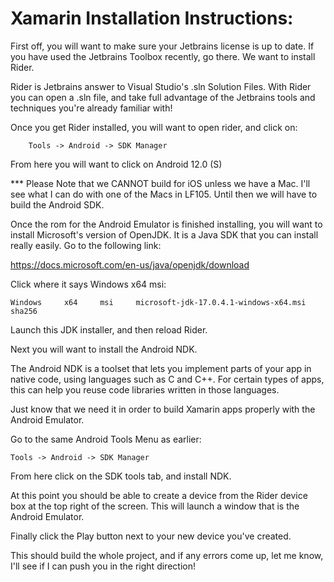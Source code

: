 ﻿Xamarin Installation Instructions:
==================================


First off, you will want to make sure your Jetbrains license is up to date. If you have used the Jetbrains Toolbox recently, go there. We want to install Rider.

Rider is Jetbrains answer to Visual Studio's .sln Solution Files. With Rider you can open a .sln file, and take full advantage of the Jetbrains tools and techniques you're already familiar with! 

Once you get Rider installed, you will want to open rider, and click on:

        Tools -> Android -> SDK Manager

From here you will want to click on Android 12.0 (S)


*** Please Note that we CANNOT build for iOS unless we have a Mac. I'll see what I can do with one of the Macs in LF105. Until then we will have to build the Android SDK.


Once the rom for the Android Emulator is finished installing, you will want to install Microsoft's version of OpenJDK. It is a Java SDK that you can install really easily. Go to the following link: 

https://docs.microsoft.com/en-us/java/openjdk/download

Click where it says Windows x64 msi: 


    Windows 	x64 	msi 	microsoft-jdk-17.0.4.1-windows-x64.msi 	sha256


Launch this JDK installer, and then reload Rider.


Next you will want to install the Android NDK.

The Android NDK is a toolset that lets you implement parts of your app in native code, using languages such as C and C++. For certain types of apps, this can help you reuse code libraries written in those languages. 


Just know that we need it in order to build Xamarin apps properly with the Android Emulator.


Go to the same Android Tools Menu as earlier:

    Tools -> Android -> SDK Manager

From here click on the SDK tools tab, and install NDK.




At this point you should be able to create a device from the Rider device box at the top right of the screen. This will launch a window that is the Android Emulator.


Finally click the Play button next to your new device you've created. 


This should build the whole project, and if any errors come up, let me know, I'll see if I can push you in the right direction!